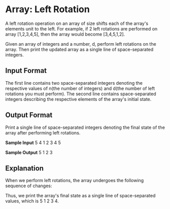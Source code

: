 # Array: Left Rotation

A left rotation operation on an array of size  shifts each of the array's elements  unit to the left. For example, if 2 left rotations are performed on array [1,2,3,4,5], then the array would become [3,4,5,1,2].

Given an array of  integers and a number, d, perform  left rotations on the array. Then print the updated array as a single line of space-separated integers.

## Input Format

The first line contains two space-separated integers denoting the respective values of n(the number of integers) and d(the number of left rotations you must perform). 
The second line contains  space-separated integers describing the respective elements of the array's initial state.

## Output Format

Print a single line of  space-separated integers denoting the final state of the array after performing  left rotations.

**Sample Input**
5 4
1 2 3 4 5

**Sample Output**
5 1 2 3 

## Explanation

When we perform  left rotations, the array undergoes the following sequence of changes:

Thus, we print the array's final state as a single line of space-separated values, which is 5 1 2 3 4.